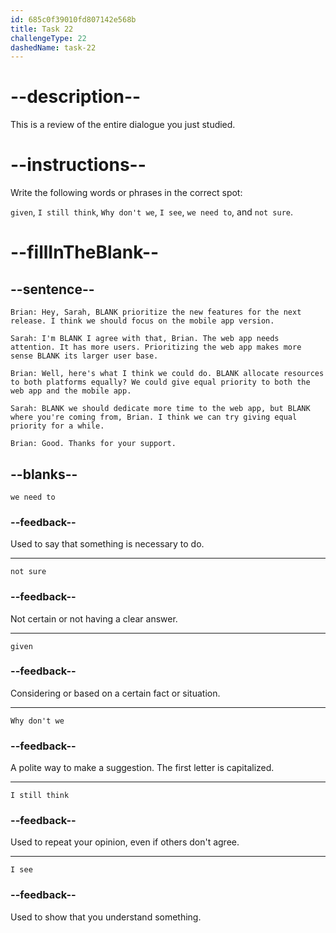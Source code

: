 ```yaml
---
id: 685c0f39010fd807142e568b
title: Task 22
challengeType: 22
dashedName: task-22
---
```


<!-- REVIEW -->

# --description--

This is a review of the entire dialogue you just studied.

# --instructions--

Write the following words or phrases in the correct spot:

`given`, `I still think`, `Why don't we`, `I see`, `we need to`, and `not sure`.

# --fillInTheBlank--

## --sentence--

`Brian: Hey, Sarah, BLANK prioritize the new features for the next release. I think we should focus on the mobile app version.`

`Sarah: I'm BLANK I agree with that, Brian. The web app needs attention. It has more users. Prioritizing the web app makes more sense BLANK its larger user base.`

`Brian: Well, here's what I think we could do. BLANK allocate resources to both platforms equally? We could give equal priority to both the web app and the mobile app.`

`Sarah: BLANK we should dedicate more time to the web app, but BLANK where you're coming from, Brian. I think we can try giving equal priority for a while.`

`Brian: Good. Thanks for your support.`

## --blanks--

`we need to`

### --feedback--

Used to say that something is necessary to do.

---

`not sure`

### --feedback--

Not certain or not having a clear answer.

---

`given`

### --feedback--

Considering or based on a certain fact or situation.

---

`Why don't we`

### --feedback--

A polite way to make a suggestion. The first letter is capitalized.

---

`I still think`

### --feedback--

Used to repeat your opinion, even if others don't agree.

---

`I see`

### --feedback--

Used to show that you understand something.
